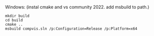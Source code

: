 Windows:
(instal cmake and vs community 2022. add msbuild to path.)
```
mkdir build
cd build
cmake ..
msbuild compvis.sln /p:Configuration=Release /p:Platform=x64
```
